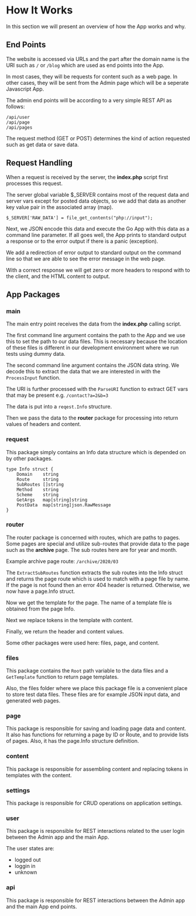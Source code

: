 # How It Works
In this section we will present an overview of how the App works and why.

## End Points
The website is accessed via URLs and the part after the domain name is the URI such as `/` or `/blog` which are used as end points into the App.

In most cases, they will be requests for content such as a web page. In other cases, they will be sent from the Admin page which will be a seperate Javascript App.

The admin end points will be according to a very simple REST API as follows:

    /api/user
    /api/page
    /api/pages

The request method (GET or POST) determines the kind of action requested such as get data or save data.

## Request Handling
When a request is received by the server, the **index.php** script first processes this request.

The server global variable $_SERVER contains most of the request data and server vars except for posted data objects, so we add that data as another key value pair in the associated array (map).

    $_SERVER['RAW_DATA'] = file_get_contents("php://input");

Next, we JSON encode this data and execute the Go App with this data as a command line parameter. If all goes well, the App prints to standard output a response or to the error output if there is a panic (exception).

We add a redirection of error output to standard output on the command line so that we are able to see the error message in the web page.

With a correct response we will get zero or more headers to respond with to the client, and the HTML content to output.

## App Packages

### main
The main entry point receives the data from the **index.php** calling script.

The first command line argument contains the path to the App and we use this to set the path to our data files. This is necessary because the location of these files is different in our development environment where we run tests using dummy data.

The second command line argument contains the JSON data string. We decode this to extract the data that we are interested in with the `ProcessInput` function.

The URI is further processed with the `ParseURI` function to extract GET vars that may be present e.g. `/contact?a=2&b=3`

The data is put into a `reqest.Info` structure.

Then we pass the data to the **router** package for processing into return values of headers and content.

### request
This package simply contains an Info data structure which is depended on by other packages.

    type Info struct {
        Domain    string
        Route     string
        SubRoutes []string
        Method    string
        Scheme    string
        GetArgs   map[string]string
        PostData  map[string]json.RawMessage
    }



### router
The router package is concerned with routes, which are paths to pages. Some pages are special and utilize sub-routes that provide data to the page such as the **archive** page. The sub routes here are for year and month.

Example archive page route: `/archive/2020/03`

The `ExtractSubRoutes` function extracts the sub routes into the Info struct and returns the page route which is used to match with a page file by name. If the page is not found then an error 404 header is returned. Otherwise, we now have a page.Info struct.

Now we get the template for the page. The name of a template file is obtained from the page Info.

Next we replace tokens in the template with content.

Finally, we return the header and content values.

Some other packages were used here: files, page, and content.

### files
This package contains the `Root` path variable to the data files and a `GetTemplate` function to return page templates.

Also, the files folder where we place this package file is a convenient place to store test data files. These files are for example JSON input data, and generated web pages.

### page
This package is responsible for saving and loading page data and content. It also has functions for returning a page by ID or Route, and to provide lists of pages. Also, it has the page.Info structure definition.

### content
This package is responsible for assembling content and replacing tokens in templates with the content.

### settings
This package is responsible for CRUD operations on application settings.

### user
This package is responsible for REST interactions related to the user login between the Admin app and the main App.

The user states are:
- logged out
- loggin in
- unknown

### api
This package is responsible for REST interactions between the Admin app and the main App end points.

